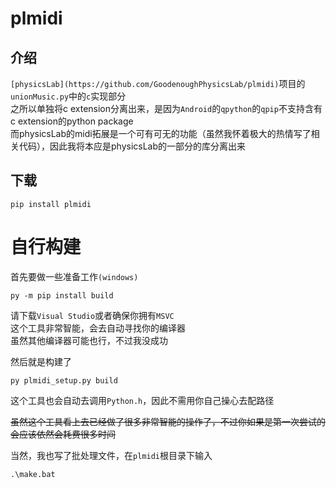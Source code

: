 # plmidi

## 介绍
`[physicsLab](https://github.com/GoodenoughPhysicsLab/plmidi)`项目的`unionMusic.py`中的`c`实现部分  
之所以单独将c extension分离出来，是因为`Android`的`qpython`的`qpip`不支持含有c extension的python package  
而physicsLab的midi拓展是一个可有可无的功能（虽然我怀着极大的热情写了相关代码），因此我将本应是physicsLab的一部分的库分离出来

## 下载
```shell
pip install plmidi
```

# 自行构建
首先要做一些准备工作`(windows)`
```shell
py -m pip install build
```
请下载`Visual Studio`或者确保你拥有`MSVC`  
这个工具非常智能，会去自动寻找你的编译器  
虽然其他编译器可能也行，不过我没成功  

然后就是构建了  
```shell
py plmidi_setup.py build
```

这个工具也会自动去调用`Python.h`，因此不需用你自己操心去配路径  

<del>虽然这个工具看上去已经做了很多非常智能的操作了，不过你如果是第一次尝试的会应该依然会耗费很多时间</del>  

当然，我也写了批处理文件，在`plmidi`根目录下输入
```
.\make.bat
```

